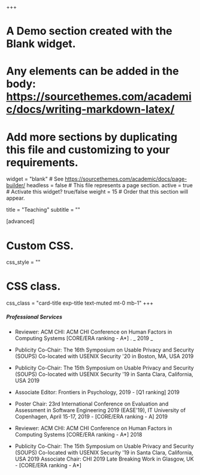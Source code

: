 +++
# A Demo section created with the Blank widget.
# Any elements can be added in the body: https://sourcethemes.com/academic/docs/writing-markdown-latex/
# Add more sections by duplicating this file and customizing to your requirements.

widget = "blank"  # See https://sourcethemes.com/academic/docs/page-builder/
headless = false  # This file represents a page section.
active = true  # Activate this widget? true/false
weight = 15  # Order that this section will appear.

title = "Teaching"
subtitle = ""









[advanced]
 # Custom CSS. 
 css_style = ""
 
 # CSS class.
 css_class = "card-title exp-title text-muted mt-0 mb-1"
+++


##### Professional Services
* Reviewer: ACM CHI: ACM CHI Conference on Human Factors in Computing Systems
[CORE/ERA ranking - A*] . _ 2019 _

* Publicity Co-Chair: The 16th Symposium on Usable Privacy and Security (SOUPS)
Co-located with USENIX Security '20 in Boston, MA, USA 2019

* Publicity Co-Chair: The 15th Symposium on Usable Privacy and Security (SOUPS)
Co-located with USENIX Security '19 in Santa Clara, California, USA 2019

* Associate Editor: Frontiers in Psychology, 2019 - [Q1 ranking] 2019

* Poster Chair: 23rd International Conference on Evaluation and Assessment in Software
Engineering 2019 (EASE'19), IT University of Copenhagen, April 15-17, 2019 - [CORE/ERA
ranking - A] 2019

* Reviewer: ACM CHI: ACM CHI Conference on Human Factors in Computing Systems
[CORE/ERA ranking - A*] 2018

* Publicity Co-Chair: The 15th Symposium on Usable Privacy and Security (SOUPS)
Co-located with USENIX Security '19 in Santa Clara, California, USA 2019
Associate Chair: CHI 2019 Late Breaking Work in Glasgow, UK - [CORE/ERA
ranking - A*]





